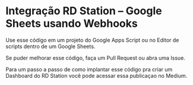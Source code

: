 # Integração RD Station – Google Sheets usando Webhooks 
Use esse código em um projeto do Google Apps Script ou no Editor de scripts dentro de um Google Sheets.

Se puder melhorar esse código, faça um Pull Request ou abra uma Issue.

Para um passo a passo de como implantar esse código pra criar um Dashboard do RD Station você pode acessar essa publicaçao no Medium.
